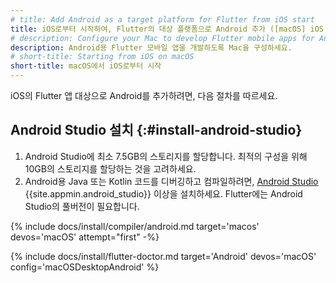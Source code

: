 ```yaml
---
# title: Add Android as a target platform for Flutter from iOS start
title: iOS로부터 시작하여, Flutter의 대상 플랫폼으로 Android 추가 ([macOS] iOS + Android)
# description: Configure your Mac to develop Flutter mobile apps for Android.
description: Android용 Flutter 모바일 앱을 개발하도록 Mac을 구성하세요.
# short-title: Starting from iOS on macOS
short-title: macOS에서 iOS로부터 시작
---
```


iOS의 Flutter 앱 대상으로 Android를 추가하려면, 다음 절차를 따르세요.

## Android Studio 설치 {:#install-android-studio}

1. Android Studio에 최소 7.5GB의 스토리지를 할당합니다. 
   최적의 구성을 위해 10GB의 스토리지를 할당하는 것을 고려하세요.
2. Android용 Java 또는 Kotlin 코드를 디버깅하고 컴파일하려면, 
   [Android Studio][] {{site.appmin.android_studio}} 이상을 설치하세요. 
   Flutter에는 Android Studio의 풀버전이 필요합니다.

{% include docs/install/compiler/android.md target='macos' devos='macOS' attempt="first" -%}

{% include docs/install/flutter-doctor.md target='Android' devos='macOS' config='macOSDesktopAndroid' %}

[Android Studio]: https://developer.android.com/studio/install#mac
